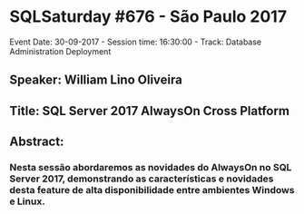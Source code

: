 # SQLSaturday #676 - São Paulo 2017
Event Date: 30-09-2017 - Session time: 16:30:00 - Track: Database Administration  Deployment
## Speaker: William Lino Oliveira
## Title: SQL Server 2017 AlwaysOn Cross Platform
## Abstract:
### Nesta sessão abordaremos as novidades do AlwaysOn no SQL Server 2017,  demonstrando as características e novidades desta feature de alta disponibilidade entre ambientes Windows e Linux.

